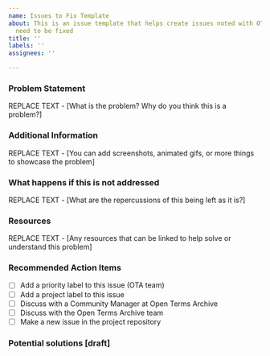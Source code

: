 ```yaml
---
name: Issues to Fix Template
about: This is an issue template that helps create issues noted with OTA that might
  need to be fixed
title: ''
labels: ''
assignees: ''

---
```


### Problem Statement
REPLACE TEXT - [What is the problem? Why do you think this is a problem?]

### Additional Information
REPLACE TEXT - [You can add screenshots, animated gifs, or more things to showcase the problem]

### What happens if this is not addressed
REPLACE TEXT - [What are the repercussions of this being left as it is?]

### Resources
REPLACE TEXT - [Any resources that can be linked to help solve or understand this problem]

### Recommended Action Items
- [ ] Add a priority label to this issue (OTA team)
- [ ] Add a project label to this issue
- [ ] Discuss with a Community Manager at Open Terms Archive
- [ ] Discuss with the Open Terms Archive team
- [ ] Make a new issue in the project repository

### Potential solutions [draft]
